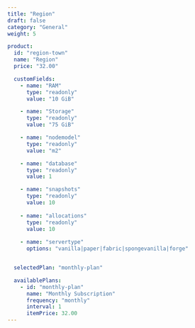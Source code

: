 ```yaml
---
title: "Region"
draft: false
category: "General"
weight: 5

product:
  id: "region-town"
  name: "Region"
  price: "32.00"

  customFields:
    - name: "RAM"
      type: "readonly"
      value: "10 GiB"

    - name: "Storage"
      type: "readonly"
      value: "75 GiB"

    - name: "nodemodel"
      type: "readonly"
      value: "m2"

    - name: "database"
      type: "readonly"
      value: 1

    - name: "snapshots"
      type: "readonly"
      value: 10
      
    - name: "allocations"
      type: "readonly"
      value: 10
      
    - name: "servertype"
      options: "vanilla|paper|fabric|spongevanilla|forge"


  selectedPlan: "monthly-plan"

  availablePlans:
    - id: "monthly-plan"
      name: "Monthly Subscription"
      frequency: "monthly"
      interval: 1
      itemPrice: 32.00
---
```

